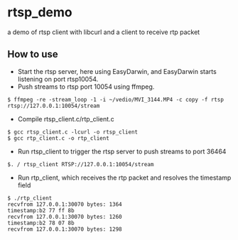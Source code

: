# rtsp_demo
a demo of rtsp client with libcurl and a client to receive rtp packet

## How to use
- Start the rtsp server, here using EasyDarwin, and EasyDarwin starts listening on port rtsp10054.
- Push streams to rtsp port 10054 using ffmpeg.
```
$ ffmpeg -re -stream_loop -1 -i ~/vedio/MVI_3144.MP4 -c copy -f rtsp rtsp://127.0.0.1:10054/stream
```
- Compile rtsp_client.c/rtp_client.c
```
$ gcc rtsp_client.c -lcurl -o rtsp_client
$ gcc rtp_client.c -o rtp_client
```
- Run rtsp_client to trigger the rtsp server to push streams to port 36464
```
$. / rtsp_client RTSP://127.0.0.1:10054/stream
```
- Run rtp_client, which receives the rtp packet and resolves the timestamp field
```
$ ./rtp_client
recvfrom 127.0.0.1:30070 bytes: 1364
timestamp:b2 77 ff 8b
recvfrom 127.0.0.1:30070 bytes: 1260
timestamp:b2 78 07 8b
recvfrom 127.0.0.1:30070 bytes: 1298
```
